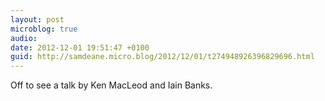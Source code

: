 ```yaml
---
layout: post
microblog: true
audio: 
date: 2012-12-01 19:51:47 +0100
guid: http://samdeane.micro.blog/2012/12/01/t274948926396829696.html
---
```

Off to see a talk by Ken MacLeod and Iain Banks.
